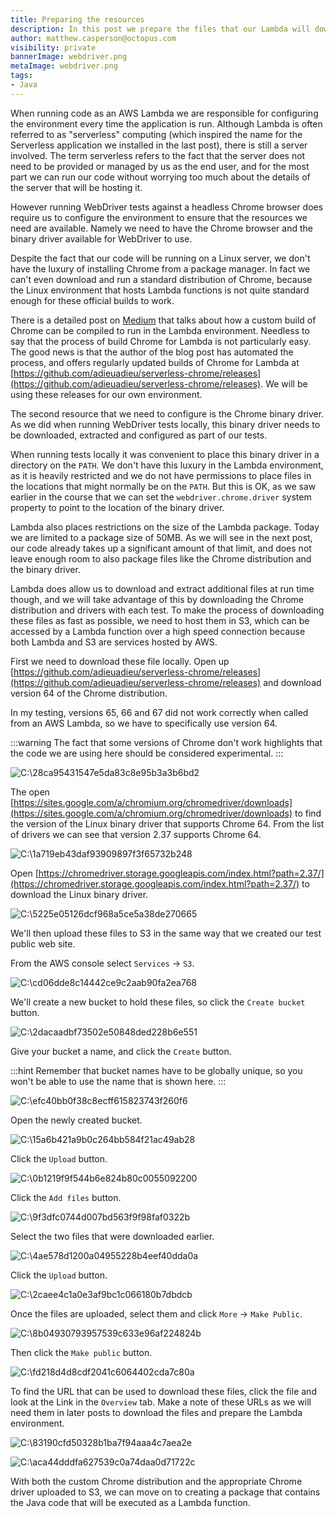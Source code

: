 ```yaml
---
title: Preparing the resources
description: In this post we prepare the files that our Lambda will download
author: matthew.casperson@octopus.com
visibility: private
bannerImage: webdriver.png
metaImage: webdriver.png
tags:
- Java
---
```

 
When running code as an AWS Lambda we are responsible for configuring the environment every time the application is run. Although Lambda is often referred to as "serverless" computing (which inspired the name for the Serverless application we installed in the last post), there is still a server involved. The term serverless refers to the fact that the server does not need to be provided or managed by us as the end user, and for the most part we can run our code without worrying too much about the details of the server that will be hosting it.

However running WebDriver tests against a headless Chrome browser does require us to configure the environment to ensure that the resources we need are available. Namely we need to have the Chrome browser and the binary driver available for WebDriver to use.

Despite the fact that our code will be running on a Linux server, we don't have the luxury of installing Chrome from a package manager. In fact we can't even download and run a standard distribution of Chrome, because the Linux environment that hosts Lambda functions is not quite standard enough for these official builds to work.

There is a detailed post on [Medium](https://medium.com/@marco.luethy/running-headless-chrome-on-aws-lambda-fa82ad33a9eb) that talks about how a custom build of Chrome can be compiled to run in the Lambda environment. Needless to say that the process of build Chrome for Lambda is not particularly easy. The good news is that the author of the blog post has automated the process, and offers regularly updated builds of Chrome for Lambda at [https://github.com/adieuadieu/serverless-chrome/releases](https://github.com/adieuadieu/serverless-chrome/releases). We will be using these releases for our own environment.

The second resource that we need to configure is the Chrome binary driver. As we did when running WebDriver tests locally, this binary driver needs to be downloaded, extracted and configured as part of our tests.

When running tests locally it was convenient to place this binary driver in a directory on the `PATH`. We don't have this luxury in the Lambda environment, as it is heavily restricted and we do not have permissions to place files in the locations that might normally be on the `PATH`. But this is OK, as we saw earlier in the course that we can set the `webdriver.chrome.driver` system property to point to the location of the binary driver.

Lambda also places restrictions on the size of the Lambda package. Today we are limited to a package size of 50MB. As we will see in the next post, our code already takes up a significant amount of that limit, and does not leave enough room to also package files like the Chrome distribution and the binary driver.

Lambda does allow us to download and extract additional files at run time though, and we will take advantage of this by downloading the Chrome distribution and drivers with each test. To make the process of downloading these files as fast as possible, we need to host them in S3, which can be accessed by a Lambda function over a high speed connection because both Lambda and S3 are services hosted by AWS.

First we need to download these file locally. Open up [https://github.com/adieuadieu/serverless-chrome/releases](https://github.com/adieuadieu/serverless-chrome/releases) and download version 64 of the Chrome distribution.

In my testing, versions 65, 66 and 67 did not work correctly when called from an AWS Lambda, so we have to specifically use version 64.

:::warning
The fact that some versions of Chrome don't work highlights that the code we are using here should be considered experimental.
:::

![C:\\28ca95431547e5da83c8e95b3a3b6bd2](image1.png "width=500")

The open [https://sites.google.com/a/chromium.org/chromedriver/downloads](https://sites.google.com/a/chromium.org/chromedriver/downloads) to find the version of the Linux binary driver that supports Chrome 64. From the list of drivers we can see that version 2.37 supports Chrome 64.

![C:\\1a719eb43daf93909897f3f65732b248](image2.png "width=500")

Open [https://chromedriver.storage.googleapis.com/index.html?path=2.37/](https://chromedriver.storage.googleapis.com/index.html?path=2.37/) to download the Linux binary driver.

![C:\\5225e05126dcf968a5ce5a38de270665](image3.png "width=500")

We'll then upload these files to S3 in the same way that we created our test public web site.

From the AWS console select `Services` → `S3`.

![C:\\cd06dde8c14442ce9c2aab90fa2ea768](image4.png "width=500")

We'll create a new bucket to hold these files, so click the `Create bucket` button.

![C:\\2dacaadbf73502e50848ded228b6e551](image5.png "width=500")

Give your bucket a name, and click the `Create` button.

:::hint
Remember that bucket names have to be globally unique, so you won't be able to use the name that is shown here.
:::

![C:\\efc40bb0f38c8ecff615823743f260f6](image6.png "width=500")

Open the newly created bucket.

![C:\\15a6b421a9b0c264bb584f21ac49ab28](image7.png "width=500")

Click the `Upload` button.

![C:\\0b1219f9f544b6e824b80c0055092200](image8.png "width=500")

Click the `Add files` button.

![C:\\9f3dfc0744d007bd563f9f98faf0322b](image9.png "width=500")

Select the two files that were downloaded earlier.

![C:\\4ae578d1200a04955228b4eef40dda0a](image10.png "width=500")

Click the `Upload` button.

![C:\\2caee4c1a0e3af9bc1c066180b7dbdcb](image11.png "width=500")

Once the files are uploaded, select them and click `More` → `Make Public`.

![C:\\8b04930793957539c633e96af224824b](image12.png "width=500")

Then click the `Make public` button.

![C:\\fd218d4d8cdf2041c6064402cda7c80a](image13.png "width=500")

To find the URL that can be used to download these files, click the file and look at the Link in the `Overview` tab. Make a note of these URLs as we will need them in later posts to download the files and prepare the Lambda environment.

![C:\\83190cfd50328b1ba7f94aaa4c7aea2e](image14.png "width=500")

![C:\\aca44dddfa627539c0a74daa0d71722c](image15.png "width=500")

With both the custom Chrome distribution and the appropriate Chrome driver uploaded to S3, we can move on to creating a package that contains the Java code that will be executed as a Lambda function.
